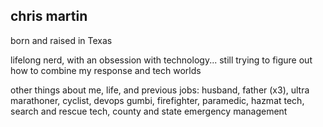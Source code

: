 ## chris martin

born and raised in Texas

lifelong nerd, with an obsession with technology... still trying to figure out how to combine my response and tech worlds

other things about me, life, and previous jobs:
husband, father (x3), ultra marathoner, cyclist, devops gumbi, firefighter, paramedic, hazmat tech, search and rescue tech, county and state emergency management
